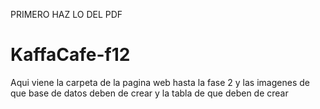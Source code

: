 PRIMERO HAZ LO DEL PDF
# KaffaCafe-f12
Aqui viene la carpeta de la pagina web hasta la fase 2 y las imagenes  de que base de datos deben de crear y la tabla de que deben de crear
